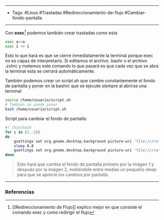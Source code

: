 ----
- Tags: #Linux #Trastadas #Redireccionamiento-de-flujo #Cambiar-fondo-pantalla
----

Con **exec**[^1]  podemos también crear trastadas como esta
```bash
exec a<>a
exec 1 <> 1          
```
Esto lo que hará es que se cierre inmediatamente la terminal porque exec no es capaz de interpretarlo.
Si editamos el archivo .bashr o el archivo .zshrc y metemos este comando lo que pasará es que cada vez que se abra la terminal esta se cerrará automáticamente.

También podemos crear un script.sh que cambie constantemente el fondo de pantalla y poner en la bashrc que se ejecute siempre al  abrirse una terminal
```bash
source /home/usuario/script.sh
# También se puede poner
bash /home/usuario/script.sh
```

Script para cambiar el fondo de pantalla:
```bash
#! /bin/bash
for i in {1..10}
do
	gsettings set org.gnome.desktop.background picture-uri 'file:///ruta/al/fondo/de/imagen1.jpg'
	sleep 0.8
	gsettings set org.gnome.desktop.background picture-uri 'file:///ruta/al/fondo/de/imagen2.jpg'
done
```
> Esto hará que cambia el fondo de pantalla primero por la imágen 1 y después por la imágen 2, metiéndole entre medias un pequeño sleep para que se aprecie los cambios por pantalla.

---

### Referencias
[^1]: [[Redireccionamiento de Flujo]] explico mejor en que consiste el comando exec y como redirigir el flujo


